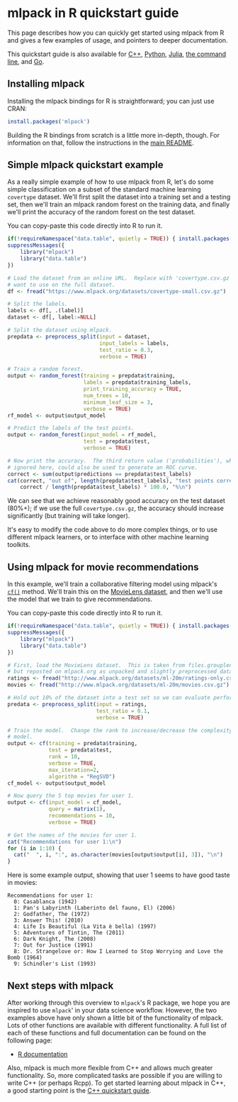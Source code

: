 # mlpack in R quickstart guide

This page describes how you can quickly get started using mlpack from R and
gives a few examples of usage, and pointers to deeper documentation.

This quickstart guide is also available for [C++](cpp.md), [Python](python.md),
[Julia](julia.md), [the command line](cli.md), and [Go](go.md).

## Installing mlpack

Installing the mlpack bindings for R is straightforward; you can just use
CRAN:

```r
install.packages('mlpack')
```

Building the R bindings from scratch is a little more in-depth, though.  For
information on that, follow the instructions in the
[main README](../../README.md).

## Simple mlpack quickstart example

As a really simple example of how to use mlpack from R, let's do some
simple classification on a subset of the standard machine learning `covertype`
dataset.  We'll first split the dataset into a training set and a testing set,
then we'll train an mlpack random forest on the training data, and finally we'll
print the accuracy of the random forest on the test dataset.

You can copy-paste this code directly into R to run it.

```r
if(!requireNamespace("data.table", quietly = TRUE)) { install.packages("data.table") }
suppressMessages({
    library("mlpack")
    library("data.table")
})

# Load the dataset from an online URL.  Replace with 'covertype.csv.gz' if you
# want to use on the full dataset.
df <- fread("https://www.mlpack.org/datasets/covertype-small.csv.gz")

# Split the labels.
labels <- df[, .(label)]
dataset <- df[, label:=NULL]

# Split the dataset using mlpack.
prepdata <- preprocess_split(input = dataset,
                             input_labels = labels,
                             test_ratio = 0.3,
                             verbose = TRUE)

# Train a random forest.
output <- random_forest(training = prepdata$training,
                        labels = prepdata$training_labels,
                        print_training_accuracy = TRUE,
                        num_trees = 10,
                        minimum_leaf_size = 3,
                        verbose = TRUE)
rf_model <- output$output_model

# Predict the labels of the test points.
output <- random_forest(input_model = rf_model,
                        test = prepdata$test,
                        verbose = TRUE)

# Now print the accuracy.  The third return value ('probabilities'), which we
# ignored here, could also be used to generate an ROC curve.
correct <- sum(output$predictions == prepdata$test_labels)
cat(correct, "out of", length(prepdata$test_labels), "test points correct",
    correct / length(prepdata$test_labels) * 100.0, "%\n")
```

We can see that we achieve reasonably good accuracy on the test dataset (80%+);
if we use the full `covertype.csv.gz`, the accuracy should increase
significantly (but training will take longer).

It's easy to modify the code above to do more complex things, or to use
different mlpack learners, or to interface with other machine learning toolkits.

## Using mlpack for movie recommendations

In this example, we'll train a collaborative filtering model using mlpack's
[`cf()`](../user/bindings/r.md#cf) method.
We'll train this on the
[MovieLens dataset](https://grouplens.org/datasets/movielens/), and then we'll
use the model that we train to give recommendations.

You can copy-paste this code directly into R to run it.

```r
if(!requireNamespace("data.table", quietly = TRUE)) { install.packages("data.table") }
suppressMessages({
    library("mlpack")
    library("data.table")
})

# First, load the MovieLens dataset.  This is taken from files.grouplens.org/
# but reposted on mlpack.org as unpacked and slightly preprocessed data.
ratings <- fread("http://www.mlpack.org/datasets/ml-20m/ratings-only.csv.gz")
movies <- fread("http://www.mlpack.org/datasets/ml-20m/movies.csv.gz")

# Hold out 10% of the dataset into a test set so we can evaluate performance.
predata <- preprocess_split(input = ratings,
                            test_ratio = 0.1,
                            verbose = TRUE)

# Train the model.  Change the rank to increase/decrease the complexity of the
# model.
output <- cf(training = predata$training,
             test = predata$test,
             rank = 10,
             verbose = TRUE,
             max_iteration=2,
             algorithm = "RegSVD")
cf_model <- output$output_model

# Now query the 5 top movies for user 1.
output <- cf(input_model = cf_model,
             query = matrix(1),
             recommendations = 10,
             verbose = TRUE)

# Get the names of the movies for user 1.
cat("Recommendations for user 1:\n")
for (i in 1:10) {
  cat("  ", i, ":", as.character(movies[output$output[i], 3]), "\n")
}
```

Here is some example output, showing that user 1 seems to have good taste in
movies:

```
Recommendations for user 1:
  0: Casablanca (1942)
  1: Pan's Labyrinth (Laberinto del fauno, El) (2006)
  2: Godfather, The (1972)
  3: Answer This! (2010)
  4: Life Is Beautiful (La Vita è bella) (1997)
  5: Adventures of Tintin, The (2011)
  6: Dark Knight, The (2008)
  7: Out for Justice (1991)
  8: Dr. Strangelove or: How I Learned to Stop Worrying and Love the Bomb (1964)
  9: Schindler's List (1993)
```

## Next steps with mlpack

After working through this overview to `mlpack`'s R package, we hope you are
inspired to use `mlpack`' in your data science workflow.  However, the two
examples above have only shown a little bit of the functionality of mlpack.
Lots of other functions are available with different functionality.  A full list
of each of these functions and full documentation can be found on the following
page:

 - [R documentation](../user/bindings/r.md)

Also, mlpack is much more flexible from C++ and allows much greater
functionality.  So, more complicated tasks are possible if you are willing to
write C++ (or perhaps Rcpp).  To get started learning about mlpack in C++, a
good starting point is the [C++ quickstart guide](cpp.md).
